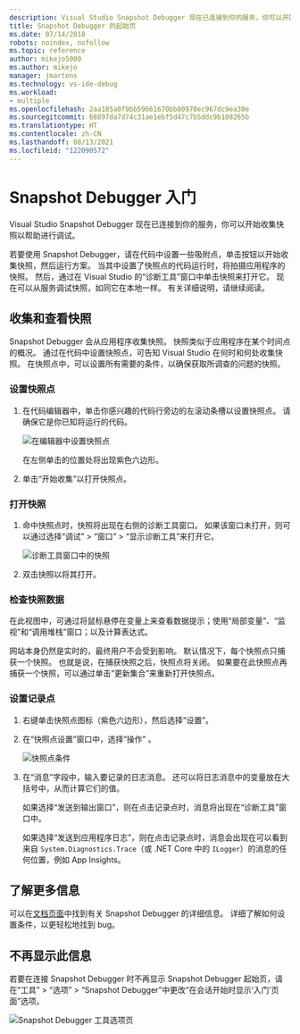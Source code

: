 ```yaml
---
description: Visual Studio Snapshot Debugger 现在已连接到你的服务，你可以开始收集快照以帮助进行调试。
title: Snapshot Debugger 的起始页
ms.date: 07/14/2018
robots: noindex, nofollow
ms.topic: reference
author: mikejo5000
ms.author: mikejo
manager: jmartens
ms.technology: vs-ide-debug
ms.workload:
- multiple
ms.openlocfilehash: 2aa185a0f9bb59661670bb80970ec967dc9ea30e
ms.sourcegitcommit: 68897da7d74c31ae1ebf5d47c7b5ddc9b108265b
ms.translationtype: HT
ms.contentlocale: zh-CN
ms.lasthandoff: 08/13/2021
ms.locfileid: "122090572"
---
```

# <a name="getting-started-with-the-snapshot-debugger"></a>Snapshot Debugger 入门

Visual Studio Snapshot Debugger 现在已连接到你的服务，你可以开始收集快照以帮助进行调试。

若要使用 Snapshot Debugger，请在代码中设置一些吸附点，单击按钮以开始收集快照，然后运行方案。 当其中设置了快照点的代码运行时，将拍摄应用程序的快照。 然后，通过在 Visual Studio 的“诊断工具”窗口中单击快照来打开它。 现在可以从服务调试快照，如同它在本地一样。 有关详细说明，请继续阅读。

## <a name="collect-and-view-snapshots"></a>收集和查看快照

Snapshot Debugger 会从应用程序收集快照。 快照类似于应用程序在某个时间点的概况。 通过在代码中设置快照点，可告知 Visual Studio 在何时和何处收集快照。 在快照点中，可以设置所有需要的条件，以确保获取所调查的问题的快照。

### <a name="set-a-snappoint"></a>设置快照点

1. 在代码编辑器中，单击你感兴趣的代码行旁边的左滚动条槽以设置快照点。 请确保它是你已知将运行的代码。

    ![在编辑器中设置快照点](../media/snapshot-startpage-set-snappoint.png)

    在左侧单击的位置处将出现紫色六边形。

2. 单击“开始收集”以打开快照点。

### <a name="open-a-snapshot"></a>打开快照

1. 命中快照点时，快照将出现在右侧的诊断工具窗口。 如果该窗口未打开，则可以通过选择“调试” > “窗口” > “显示诊断工具”来打开它。

    ![诊断工具窗口中的快照](../media/snapshot-startpage-diagsession-window.png)

2. 双击快照以将其打开。

### <a name="inspect-snapshot-data"></a>检查快照数据

在此视图中，可通过将鼠标悬停在变量上来查看数据提示；使用“局部变量”、“监视”和“调用堆栈”窗口；以及计算表达式。

网站本身仍然是实时的，最终用户不会受到影响。 默认情况下，每个快照点只捕获一个快照。 也就是说，在捕获快照之后，快照点将关闭。 如果要在此快照点再捕获一个快照，可以通过单击“更新集合”来重新打开快照点。

### <a name="set-a-logpoint"></a>设置记录点

1. 右键单击快照点图标（紫色六边形），然后选择“设置”。

2. 在“快照点设置”窗口中，选择“操作” 。

    ![快照点条件](../media/snapshot-startpage-logpoint.png)

3. 在“消息”字段中，输入要记录的日志消息。 还可以将日志消息中的变量放在大括号中，从而计算它们的值。

    如果选择“发送到输出窗口”，则在点击记录点时，消息将出现在“诊断工具”窗口中。

    如果选择“发送到应用程序日志”，则在点击记录点时，消息会出现在可以看到来自 `System.Diagnostics.Trace`（或 .NET Core 中的 `ILogger`）的消息的任何位置，例如 App Insights。

## <a name="learn-more"></a>了解更多信息

可以在[文档页面](../debug-live-azure-applications.md)中找到有关 Snapshot Debugger 的详细信息。 详细了解如何设置条件，以更轻松地找到 bug。

## <a name="dont-show-me-this-again"></a>不再显示此信息

若要在连接 Snapshot Debugger 时不再显示 Snapshot Debugger 起始页，请在“工具” > “选项” > “Snapshot Debugger”中更改“在会话开始时显示‘入门’页面”选项。

![Snapshot Debugger 工具选项页](../media/snapshot-startpage-tools-options.png)

